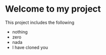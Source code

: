# Welcome to my project

This project includes the following
+ nothing
+ zero
+ nada
+ I have cloned you